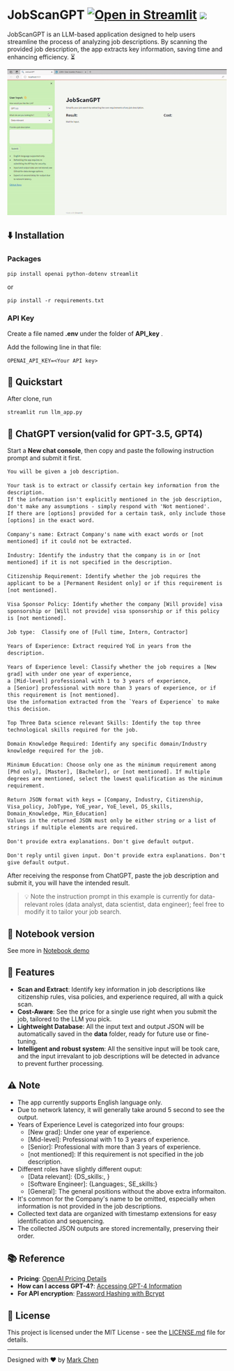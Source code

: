 # JobScanGPT [![Open in Streamlit](https://static.streamlit.io/badges/streamlit_badge_black_white.svg)](https://JobScanGPT.streamlit.app/) [![](https://img.shields.io/github/license/yuting1214/JobScanGPT)](https://github.com/yuting1214/JobScanGPT/blob/main/LICENSE)

JobScanGPT is an LLM-based application designed to help users streamline the process of analyzing job descriptions.
By scanning the provided job description, the app extracts key information, saving time and enhancing efficiency. :hourglass_flowing_sand:

![Demonstration of JobScanGPT](https://github.com/yuting1214/JobScanGPT/blob/main/material/JobScanGPT_Demo.gif)

## :arrow_down: Installation
### Packages
```
pip install openai python-dotenv streamlit
```
or 
```
pip install -r requirements.txt
```
### API Key

Create a file named **.env** under the folder of **API_key** .

Add the following line in that file:
```
OPENAI_API_KEY=<Your API key>
```

## :rocket: Quickstart
After clone, run
```
streamlit run llm_app.py
```

## :robot: ChatGPT version(valid for GPT-3.5, GPT4)
Start a **New chat console**, then copy and paste the following instruction prompt and submit it first.
```
You will be given a job description.

Your task is to extract or classify certain key information from the description.
If the information isn't explicitly mentioned in the job description, don't make any assumptions - simply respond with 'Not mentioned'.
If there are [options] provided for a certain task, only include those [options] in the exact word.

Company's name: Extract Company's name with exact words or [not mentioned] if it could not be extracted.

Industry: Identify the industry that the company is in or [not mentioned] if it is not specified in the description.

Citizenship Requirement: Identify whether the job requires the applicant to be a [Permanent Resident only] or if this requirement is [not mentioned].

Visa Sponsor Policy: Identify whether the company [Will provide] visa sponsorship or [Will not provide] visa sponsorship or if this policy is [not mentioned].

Job type:  Classify one of [Full time, Intern, Contractor]

Years of Experience: Extract required YoE in years from the description.

Years of Experience level: Classify whether the job requires a [New grad] with under one year of experience,
a [Mid-level] professional with 1 to 3 years of experience,
a [Senior] professional with more than 3 years of experience, or if this requirement is [not mentioned].
Use the information extracted from the `Years of Experience` to make this decision.

Top Three Data science relevant Skills: Identify the top three technological skills required for the job.

Domain Knowledge Required: Identify any specific domain/Industry knowledge required for the job.

Minimum Education: Choose only one as the minimum requirement among [Phd only], [Master], [Bachelor], or [not mentioned]. If multiple degrees are mentioned, select the lowest qualification as the minimum requirement.

Return JSON format with keys = [Company, Industry, Citizenship, Visa_policy, JobType, YoE_year, YoE_level, DS_skills, Domain_Knowledge, Min_Education]
Values in the returned JSON must only be either string or a list of strings if multiple elements are required.

Don't provide extra explanations. Don't give default output.

Don't reply until given input. Don't provide extra explanations. Don't give default output.
```
After receiving the response from ChatGPT, paste the job description and submit it, you will have the intended result.

> :bulb: Note the instruction prompt in this example is currently for data-relevant roles (data analyst, data scientist, data engineer); feel free to modify it to tailor your job search.

## :notebook_with_decorative_cover: Notebook version

See more in [Notebook demo](https://github.com/yuting1214/JobScanGPT/blob/main/Notebook_demo.ipynb)

## :star2: Features
- **Scan and Extract**: Identify key information in job descriptions like citizenship rules, visa policies, and experience required, all with a quick scan.
- **Cost-Aware**: See the price for a single use right when you submit the job, tailored to the LLM you pick.
- **Lightweight Database**: All the input text and output JSON will be automatically saved in the **data** folder, ready for future use or fine-tuning.
- **Intelligent and robust system**: All the sensitive input will be took care, and the input irrevalant to job descriptions will be detected in advance to prevent further processing.

## :warning: Note
* The app currently supports English language only.
* Due to network latency, it will generally take around 5 second to see the output.
* Years of Experience Level is categorized into four groups:
  * [New grad]: Under one year of experience.
  * [Mid-level]: Professional with 1 to 3 years of experience.
  * [Senior]: Professional with more than 3 years of experience.
  * [not mentioned]: If this requirement is not specified in the job description.
* Different roles have slightly different ouput:
  * [Data relevant]: {DS_skills:, }
  * [Software Engineer]: {Languages:, SE_skills:}
  * [General]: The general positions without the above extra informaiton.
* It's common for the Company's name to be omitted, especially when information is not provided in the job descriptions.
* Collected text data are organized with timestamp extensions for easy identification and sequencing.
* The collected JSON outputs are stored incrementally, preserving their order.

## :books: Reference

- **Pricing**: [OpenAI Pricing Details](https://platform.openai.com/docs/models/overview)
- **How can I access GPT-4?**: [Accessing GPT-4 Information](https://help.openai.com/en/articles/7102672-how-can-i-access-gpt-4)
- **For API encryption**: [Password Hashing with Bcrypt](https://www.geeksforgeeks.org/hashing-passwords-in-python-with-bcrypt/)

## :scroll: License
This project is licensed under the MIT License - see the [LICENSE.md](LICENSE.md) file for details.

---

Designed with :heart: by [Mark Chen](https://github.com/yuting1214)
